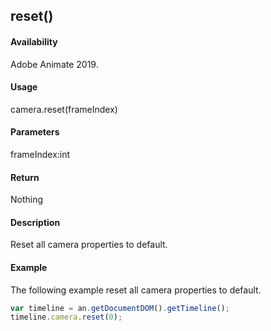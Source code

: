 ## reset()

#### Availability

Adobe Animate 2019.

#### Usage

camera.reset(frameIndex)

#### Parameters

frameIndex:int

#### Return

Nothing

#### Description

Reset all camera properties to default.

#### Example

The following example reset all camera properties to default.
```javascript
var timeline = an.getDocumentDOM().getTimeline();
timeline.camera.reset(0);
```
